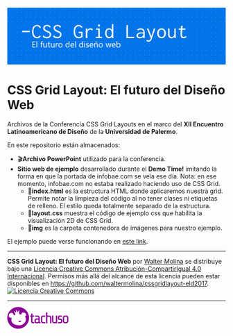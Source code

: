 ![Encabezado](https://raw.githubusercontent.com/waltermolina/cssgridlayout-eld2017/master/headerjpg.jpg)
# CSS Grid Layout: El futuro del Diseño Web

Archivos de la Conferencia CSS Grid Layouts en el marco del <b>XII Encuentro Latinoamericano de Diseño</b> de la <b>Universidad de Palermo</b>.

En este repositorio están almacenados:

 - 🎬**Archivo PowerPoint** utilizado para la conferencia.
 - **Sitio web de ejemplo** desarrollado durante el **Demo Time!** imitando la forma en que la portada de infobae.com se veía ese día. Nota: en ese momento, infobae.com no estaba realizado haciendo uso de CSS Grid.
	 - 📝**index.html** es la estructura HTML donde aplicaremos nuestra grid. Permite notar la limpieza del código al no tener clases ni etiquetas de relleno. El estilo queda totalmente separado de la estructura.
	 - 💎**layout.css** muestra el código de ejemplo css que habilita la visualización 2D de CSS Grid.
	 - 📁**img** es la carpeta contenedora de imágenes para nuestro ejemplo.

El ejemplo puede verse funcionando en [este link](sadsadsads).

___
<span xmlns:dct="http://purl.org/dc/terms/" href="http://purl.org/dc/dcmitype/InteractiveResource" property="dct:title" rel="dct:type">
<b>CSS Grid Layout: El futuro del Diseño Web</b></span>
por <a xmlns:cc="http://creativecommons.org/ns#" href="https://github.com/waltermolina/cssgridlayout-eld2017" property="cc:attributionName" rel="cc:attributionURL">Walter Molina</a> se distribuye bajo una <a rel="license" href="http://creativecommons.org/licenses/by-sa/4.0/">Licencia Creative Commons Atribución-CompartirIgual 4.0 Internacional</a>.
Permisos más allá del alcance de esta licencia pueden estar disponibles en <a xmlns:cc="http://creativecommons.org/ns#" href="https://github.com/waltermolina/cssgridlayout-eld2017" rel="cc:morePermissions">https://github.com/waltermolina/cssgridlayout-eld2017</a>.
<br>
<a rel="license" href="http://creativecommons.org/licenses/by-sa/4.0/"><img alt="Licencia Creative Commons" style="border-width:0" src="https://i.creativecommons.org/l/by-sa/4.0/88x31.png" /></a>

_______
![by tachuso](https://raw.githubusercontent.com/waltermolina/cssgridlayout-eld2017/master/eld2017-cssgrid/img/tachusoVioleta50.png)
